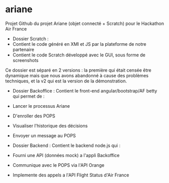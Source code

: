 # ariane

Projet Github du projet Ariane (objet connecté + Scratch) pour le Hackathon Air France

- Dossier Scratch : 
 - Contient le code généré en XMl et JS par la plateforme de notre partenaire
 - Contient le code Scratch développé avec le GUI, sous forme de screenshots
 
 Ce dossier est séparé en 2 versions : la première qui était censée être dynamique mais que nous avons abandonné à cause des problèmes techniques, et la v2 qui est la version de la démonstration.

- Dossier Backoffice : Contient le front-end angular/bootstrap/AF betty qui permet de :
 - Lancer le processus Ariane
 - D'enroller des POPS
 - Visualiser l'historique des décisions
 - Envoyer un message au POPS

- Dossier Backend : Contient le backend node.js qui :
 - Fourni une API (données mock) a l'appli Backoffice
 - Communique avec le POPS via l'API Orange
 - Implemente des appels a l'API Flight Status d'Air France
